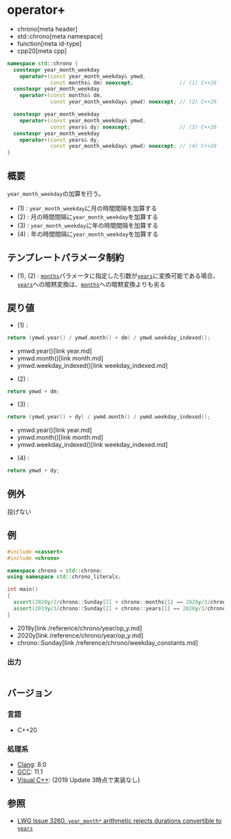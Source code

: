 # operator+
* chrono[meta header]
* std::chrono[meta namespace]
* function[meta id-type]
* cpp20[meta cpp]

```cpp
namespace std::chrono {
  constexpr year_month_weekday
    operator+(const year_month_weekday& ymwd,
              const months& dm) noexcept;               // (1) C++20
  constexpr year_month_weekday
    operator+(const months& dm,
              const year_month_weekday& ymwd) noexcept; // (2) C++20

  constexpr year_month_weekday
    operator+(const year_month_weekday& ymwd,
              const years& dy) noexcept;                // (3) C++20
  constexpr year_month_weekday
    operator+(const years& dy,
              const year_month_weekday& ymwd) noexcept; // (4) C++20
}
```

## 概要
`year_month_weekday`の加算を行う。

- (1) : `year_month_weekday`に月の時間間隔を加算する
- (2) : 月の時間間隔に`year_month_weekday`を加算する
- (3) : `year_month_weekday`に年の時間間隔を加算する
- (4) : 年の時間間隔に`year_month_weekday`を加算する


## テンプレートパラメータ制約
- (1), (2) : [`months`](/reference/chrono/duration_aliases.md)パラメータに指定した引数が[`years`](/reference/chrono/duration_aliases.md)に変換可能である場合、[`years`](/reference/chrono/duration_aliases.md)への暗黙変換は、[`months`](/reference/chrono/duration_aliases.md)への暗黙変換よりも劣る


## 戻り値
- (1) :

```cpp
return (ymwd.year() / ymwd.month() + dm) / ymwd.weekday_indexed();
```
* ymwd.year()[link year.md]
* ymwd.month()[link month.md]
* ymwd.weekday_indexed()[link weekday_indexed.md]


- (2) :

```cpp
return ymwd + dm;
```

- (3) :

```cpp
return (ymwd.year() + dy) / ywmd.month() / ywmd.weekday_indexed();
```
* ymwd.year()[link year.md]
* ymwd.month()[link month.md]
* ymwd.weekday_indexed()[link weekday_indexed.md]

- (4) :

```cpp
return ymwd + dy;
```


## 例外
投げない


## 例
```cpp example
#include <cassert>
#include <chrono>

namespace chrono = std::chrono;
using namespace std::chrono_literals;

int main()
{
  assert(2020y/2/chrono::Sunday[2] + chrono::months{1} == 2020y/3/chrono::Sunday[2]);
  assert(2019y/3/chrono::Sunday[2] + chrono::years{1} == 2020y/3/chrono::Sunday[2]);
}
```
* 2019y[link /reference/chrono/year/op_y.md]
* 2020y[link /reference/chrono/year/op_y.md]
* chrono::Sunday[link /reference/chrono/weekday_constants.md]

### 出力
```
```

## バージョン
### 言語
- C++20

### 処理系
- [Clang](/implementation.md#clang): 8.0
- [GCC](/implementation.md#gcc): 11.1
- [Visual C++](/implementation.md#visual_cpp): (2019 Update 3時点で実装なし)


## 参照
- [LWG Issue 3260. `year_month*` arithmetic rejects durations convertible to `years`](http://www.open-std.org/jtc1/sc22/wg21/docs/papers/2020/p2117r0.html#3260)

